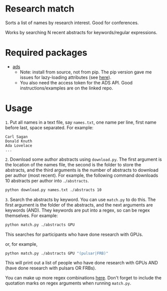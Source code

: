# Research match
Sorts a list of names by research interest. Good for conferences.

Works by searching N recent abstracts for keywords/regular expressions.

# Required packages
- [ads](https://github.com/andycasey/ads)
    - Note: install from source, not from pip. The pip version gave me issues for lazy-loading attributes (see [here](https://github.com/andycasey/ads/issues/77)).
    - You also need the access token for the ADS API. Good instructions/examples are on the linked repo.
    
# Usage

`1`. Put all names in a text file, say `names.txt`, one name per line, first name before last, space separated. For example:
```
Carl Sagan
Donald Knuth
Ada Lovelace
...
```
`2`. Download some author abstracts using `download.py`. The first argument is the location of the names file, the second is the folder to store the abstracts, and the third arguments is the number of abstracts to download per author (most recent). For example, the following command downloads 10 abstracts per author into `./abstracts`.
```bash
python download.py names.txt ./abstracts 10
```
`3`. Search the abstracts by keyword. You can use `match.py` to do this. The first argument is the folder of the abstracts, and the next arguments are keywords (AND). They keywords are put into a regex, so can be regex themselves. For example:
```bash
python match.py ./abstracts GPU
```
This searches for participants who have done research with GPUs.

or, for example,
```bash
python match.py ./abstracts GPU "(pulsar|FRB)"
```
This will print out a list of people who have done research with GPUs AND (have done research with pulsars OR FRBs). 

You can make up more regex combinations [here](https://regex101.com/). Don't forget to include the quotation marks on regex arguments when running `match.py`.

